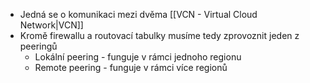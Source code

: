 - Jedná se o komunikaci mezi dvěma [[VCN - Virtual Cloud Network|VCN]]
- Kromě firewallu a routovací tabulky musíme tedy zprovoznit jeden z peeringů
	- Lokální peering - funguje v rámci jednoho regionu
	- Remote peering - funguje v rámci více regionů